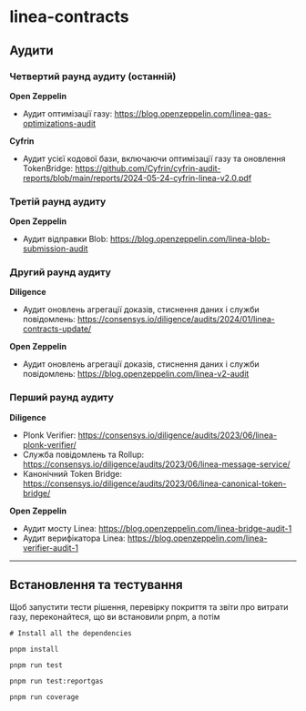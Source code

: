 # linea-contracts

## Аудити
### Четвертий раунд аудиту (останній)

**Open Zeppelin**
- Аудит оптимізації газу: https://blog.openzeppelin.com/linea-gas-optimizations-audit

**Cyfrin**
- Аудит усієї кодової бази, включаючи оптимізації газу та оновлення TokenBridge: https://github.com/Cyfrin/cyfrin-audit-reports/blob/main/reports/2024-05-24-cyfrin-linea-v2.0.pdf 

### Третій раунд аудиту
**Open Zeppelin**

- Аудит відправки Blob: https://blog.openzeppelin.com/linea-blob-submission-audit

### Другий раунд аудиту

**Diligence**
- Аудит оновлень агрегації доказів, стиснення даних і служби повідомлень:  https://consensys.io/diligence/audits/2024/01/linea-contracts-update/

**Open Zeppelin**

- Аудит оновлень агрегації доказів, стиснення даних і служби повідомлень:  https://blog.openzeppelin.com/linea-v2-audit

### Перший раунд аудиту

**Diligence**

- Plonk Verifier: https://consensys.io/diligence/audits/2023/06/linea-plonk-verifier/
- Служба повідомлень та Rollup: https://consensys.io/diligence/audits/2023/06/linea-message-service/
- Канонічний Token Bridge: https://consensys.io/diligence/audits/2023/06/linea-canonical-token-bridge/

**Open Zeppelin**

- Аудит мосту Linea: https://blog.openzeppelin.com/linea-bridge-audit-1
- Аудит верифікатора Linea: https://blog.openzeppelin.com/linea-verifier-audit-1



---

## Встановлення та тестування

Щоб запустити тести рішення, перевірку покриття та звіти про витрати газу, переконайтеся, що ви встановили pnpm, а потім
```
# Install all the dependencies

pnpm install

pnpm run test

pnpm run test:reportgas

pnpm run coverage
```